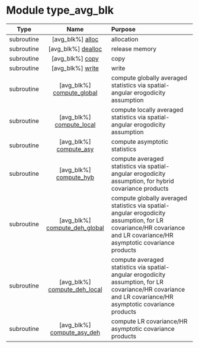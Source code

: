 # Module type_avg_blk

| Type | Name | Purpose |
| :--: | :--: | :---------- |
| subroutine | [avg_blk%] [alloc](https://github.com/JCSDA/saber/src/saber/bump/type_avg_blk.F90#L79) | allocation |
| subroutine | [avg_blk%] [dealloc](https://github.com/JCSDA/saber/src/saber/bump/type_avg_blk.F90#L151) | release memory |
| subroutine | [avg_blk%] [copy](https://github.com/JCSDA/saber/src/saber/bump/type_avg_blk.F90#L193) | copy |
| subroutine | [avg_blk%] [write](https://github.com/JCSDA/saber/src/saber/bump/type_avg_blk.F90#L238) | write |
| subroutine | [avg_blk%] [compute_global](https://github.com/JCSDA/saber/src/saber/bump/type_avg_blk.F90#L389) | compute globally averaged statistics via spatial-angular erogodicity assumption |
| subroutine | [avg_blk%] [compute_local](https://github.com/JCSDA/saber/src/saber/bump/type_avg_blk.F90#L816) | compute locally averaged statistics via spatial-angular erogodicity assumption |
| subroutine | [avg_blk%] [compute_asy](https://github.com/JCSDA/saber/src/saber/bump/type_avg_blk.F90#L1025) | compute asymptotic statistics |
| subroutine | [avg_blk%] [compute_hyb](https://github.com/JCSDA/saber/src/saber/bump/type_avg_blk.F90#L1160) | compute averaged statistics via spatial-angular erogodicity assumption, for hybrid covariance products |
| subroutine | [avg_blk%] [compute_deh_global](https://github.com/JCSDA/saber/src/saber/bump/type_avg_blk.F90#L1202) | compute globally averaged statistics via spatial-angular erogodicity assumption, for LR covariance/HR covariance and LR covariance/HR asymptotic covariance products |
| subroutine | [avg_blk%] [compute_deh_local](https://github.com/JCSDA/saber/src/saber/bump/type_avg_blk.F90#L1359) | compute averaged statistics via spatial-angular erogodicity assumption, for LR covariance/HR covariance and LR covariance/HR asymptotic covariance products |
| subroutine | [avg_blk%] [compute_asy_deh](https://github.com/JCSDA/saber/src/saber/bump/type_avg_blk.F90#L1500) | compute LR covariance/HR asymptotic covariance products |
